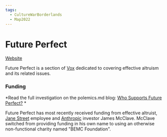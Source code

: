 ```yaml
---
tags:
  - CultureWarBorderlands
  - Map2022
---
```

# Future Perfect

[Website](https://www.vox.com/future-perfect)

Future Perfect is a section of [Vox](https://www.vox.com/) dedicated to covering effective altruism and its related issues.

### Funding

*Read the full investigation on the polemics.md blog: [Who Supports Future Perfect?](https://polemics.md/essays/who-supports-future-perfect) *

Future Perfect has most recently received funding from effective altruist, [Jane Street](../Puzzalia/Jane%20Street.md) employee and [Anthropic](../Avant-Gardea%20Arriere-Gardea/Anthropic.md) investor James McClave. McClave switched from providing funding in his own name to using an otherwise non-functional charity named "BEMC Foundation".